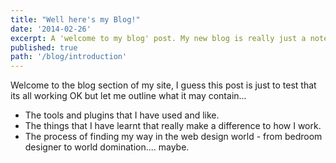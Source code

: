 ```yaml
---
title: "Well here's my Blog!"
date: '2014-02-26'
excerpt: A 'welcome to my blog' post. My new blog is really just a notepad and a diary of my thoughts.
published: true
path: '/blog/introduction'
---
```


Welcome to the blog section of my site, I guess this post is just to test that its all working OK but let me outline what it may contain...

- The tools and plugins that I have used and like.
- The things that I have learnt that really make a difference to how I work.
- The process of finding my way in the web design world - from bedroom designer to world domination.... maybe.

